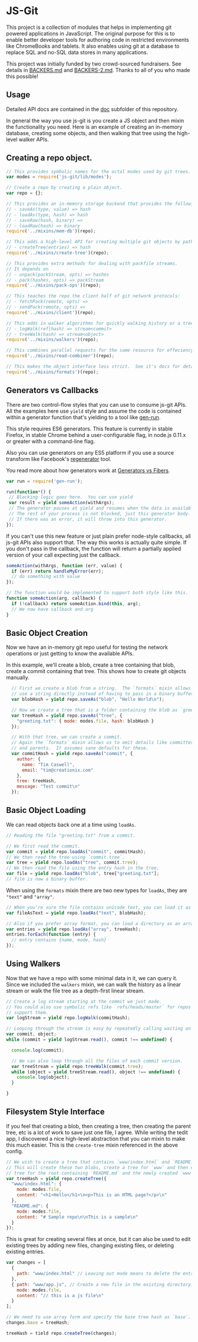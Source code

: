 # JS-Git

This project is a collection of modules that helps in implementing git powered
applications in JavaScript.  The original purpose for this is to enable better
developer tools for authoring code in restricted environments like ChromeBooks
and tablets.  It also enables using git at a database to replace SQL and no-SQL
data stores in many applications.

This project was initially funded by two crowd-sourced fundraisers.  See details
in [BACKERS.md](BACKERS.md) and [BACKERS-2.md](BACKERS.md).  Thanks to all of
you who made this possible!

## Usage

Detailed API docs are contained in the [doc](doc) subfolder of this repository.

In general the way you use js-git is you create a JS object and then mixin the
functionality you need.  Here is an example of creating an in-memory database,
creating some objects, and then walking that tree using the high-level walker
APIs.

## Creating a repo object.

```js
// This provides symbolic names for the octal modes used by git trees.
var modes = require('js-git/lib/modes');

// Create a repo by creating a plain object.
var repo = {};

// This provides an in-memory storage backend that provides the following APIs:
// - saveAs(type, value) => hash
// - loadAs(type, hash) => hash
// - saveRaw(hash, binary) =>
// - loadRaw(hash) => binary
require('../mixins/mem-db')(repo);

// This adds a high-level API for creating multiple git objects by path.
// - createTree(entries) => hash
require('../mixins/create-tree')(repo);

// This provides extra methods for dealing with packfile streams.
// It depends on
// - unpack(packStream, opts) => hashes
// - pack(hashes, opts) => packStream
require('../mixins/pack-ops')(repo);

// This teaches the repo the client half of git network protocols:
// - fetchPack(remote, opts) =>
// - sendPack(remote, opts) =>
require('../mixins/client')(repo);

// This adds in walker algorithms for quickly walking history or a tree.
// - logWalk(ref|hash) => stream<commit>
// - treeWalk(hash) => stream<object>
require('../mixins/walkers')(repo);

// This combines parallel requests for the same resource for effeciency under load.
require('../mixins/read-combiner')(repo);

// This makes the object interface less strict.  See it's docs for details
require('../mixins/formats')(repo);
```

## Generators vs Callbacks

There are two control-flow styles that you can use to consume js-git APIs.  All
the examples here use `yield` style and assume the code is contained within a
generator function that's yielding to a tool like [gen-run](https://github.com/creationix/gen-run).

This style requires ES6 generators.  This feature is currently in stable Firefox,
in stable Chrome behind a user-configurable flag, in node.js 0.11.x or greater
with a command-line flag.

Also you can use generators on any ES5 platform if you use a source transform
like Facebook's [regenerator](http://facebook.github.io/regenerator/) tool.

You read more about how generators work at [Generators vs Fibers](http://howtonode.org/generators-vs-fibers).

```js
var run = require('gen-run');

run(function*() {
 // Blocking logic goes here.  You can use yield
 var result = yield someAction(withArgs);
 // The generator pauses at yield and resumes when the data is available.
 // The rest of your process is not blocked, just this generator body.
 // If there was an error, it will throw into this generator.
});
```

If you can't use this new feature or just plain prefer node-style callbacks, all
js-git APIs also support that.  The way this works is actually quite simple.
If you don't pass in the callback, the function will return a partially applied
version of your call expecting just the callback.

```js
someAction(withArgs, function (err, value) {
  if (err) return handleMyError(err);
  // do something with value
});

// The function would be implemented to support both style like this.
function someAction(arg, callback) {
  if (!callback) return someAction.bind(this, arg);
  // We now have callback and arg
}
```

## Basic Object Creation

Now we have an in-memory git repo useful for testing the network operations or
just getting to know the available APIs.

In this example, we'll create a blob, create a tree containing that blob, create
a commit containing that tree.  This shows how to create git objects manually.

```js
  // First we create a blob from a string.  The `formats` mixin allows us to
  // use a string directly instead of having to pass in a binary buffer.
  var blobHash = yield repo.saveAs("blob", "Hello World\n");

  // Now we create a tree that is a folder containing the blob as `greeting.txt`
  var treeHash = yield repo.saveAs("tree", {
    "greeting.txt": { mode: modes.file, hash: blobHash }
  });

  // With that tree, we can create a commit.
  // Again the `formats` mixin allows us to omit details like committer, date,
  // and parents.  It assumes sane defaults for these.
  var commitHash = yield repo.saveAs("commit", {
    author: {
      name: "Tim Caswell",
      email: "tim@creationix.com"
    },
    tree: treeHash,
    message: "Test commit\n"
  });

```

## Basic Object Loading

We can read objects back one at a time using `loadAs`.

```js
// Reading the file "greeting.txt" from a commit.

// We first read the commit.
var commit = yield repo.loadAs("commit", commitHash);
// We then read the tree using `commit.tree`.
var tree = yield repo.loadAs("tree", commit.tree);
// We then read the file using the entry hash in the tree.
var file = yield repo.loadAs("blob", tree["greeting.txt"];
// file is now a binary buffer.
```

When using the `formats` mixin there are two new types for `loadAs`, they are
`"text"` and `"array"`.

```js
// When you're sure the file contains unicode text, you can load it as text directly.
var fileAsText = yield repo.loadAs("text", blobHash);

// Also if you prefer array format, you can load a directory as an array.
var entries = yield repo.loadAs("array", treeHash);
entries.forEach(function (entry) {
  // entry contains {name, mode, hash}
});
```

## Using Walkers

Now that we have a repo with some minimal data in it, we can query it.  Since we
included the `walkers` mixin, we can walk the history as a linear stream or walk
the file tree as a depth-first linear stream.

```js
// Create a log stream starting at the commit we just made.
// You could also use symbolic refs like `refs/heads/master` for repos that
// support them.
var logStream = yield repo.logWalk(commitHash);

// Looping through the stream is easy by repeatedly calling waiting on `read`.
var commit, object;
while (commit = yield logStream.read(), commit !== undefined) {

  console.log(commit);

  // We can also loop through all the files of each commit version.
  var treeStream = yield repo.treeWalk(commit.tree);
  while (object = yield treeStream.read(), object !== undefined) {
    console.log(object);
  }

}
```

## Filesystem Style Interface

If you feel that creating a blob, then creating a tree, then creating the parent
tree, etc is a lot of work to save just one file, I agree.  While writing the
tedit app, I discovered a nice high-level abstraction that you can mixin to make
this much easier.  This is the `create-tree` mixin referenced in the above
config.

```js
// We wish to create a tree that contains `www/index.html` and `README.me` files.
// This will create these two blobs, create a tree for `www` and then create a
// tree for the root containing `README.md` and the newly created `www` tree.
var treeHash = yield repo.createTree({
  "www/index.html": {
    mode: modes.file,
    content: "<h1>Hello</h1>\n<p>This is an HTML page?</p>\n"
  },
  "README.md": {
    mode: modes.file,
    content: "# Sample repo\n\nThis is a sample\n"
  }
});
```

This is great for creating several files at once, but it can also be used to
edit existing trees by adding new files, changing existing files, or deleting
existing entries.

```js
var changes = [
  {
    path: "www/index.html" // Leaving out mode means to delete the entry.
  },
  { path: "www/app.js", // Create a new file in the existing directory.
    mode: modes.file,
    content: "// this is a js file\n"
  }
];

// We need to use array form and specify the base tree hash as `base`.
changes.base = treeHash;

treeHash = tield repo.createTree(changes);
```
